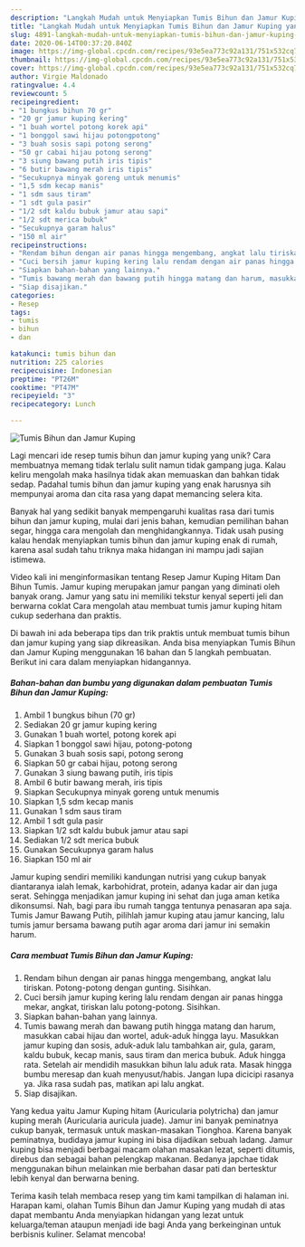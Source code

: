 ```yaml
---
description: "Langkah Mudah untuk Menyiapkan Tumis Bihun dan Jamur Kuping yang Bisa Manjain Lidah"
title: "Langkah Mudah untuk Menyiapkan Tumis Bihun dan Jamur Kuping yang Bisa Manjain Lidah"
slug: 4891-langkah-mudah-untuk-menyiapkan-tumis-bihun-dan-jamur-kuping-yang-bisa-manjain-lidah
date: 2020-06-14T00:37:20.840Z
image: https://img-global.cpcdn.com/recipes/93e5ea773c92a131/751x532cq70/tumis-bihun-dan-jamur-kuping-foto-resep-utama.jpg
thumbnail: https://img-global.cpcdn.com/recipes/93e5ea773c92a131/751x532cq70/tumis-bihun-dan-jamur-kuping-foto-resep-utama.jpg
cover: https://img-global.cpcdn.com/recipes/93e5ea773c92a131/751x532cq70/tumis-bihun-dan-jamur-kuping-foto-resep-utama.jpg
author: Virgie Maldonado
ratingvalue: 4.4
reviewcount: 5
recipeingredient:
- "1 bungkus bihun 70 gr"
- "20 gr jamur kuping kering"
- "1 buah wortel potong korek api"
- "1 bonggol sawi hijau potongpotong"
- "3 buah sosis sapi potong serong"
- "50 gr cabai hijau potong serong"
- "3 siung bawang putih iris tipis"
- "6 butir bawang merah iris tipis"
- "Secukupnya minyak goreng untuk menumis"
- "1,5 sdm kecap manis"
- "1 sdm saus tiram"
- "1 sdt gula pasir"
- "1/2 sdt kaldu bubuk jamur atau sapi"
- "1/2 sdt merica bubuk"
- "Secukupnya garam halus"
- "150 ml air"
recipeinstructions:
- "Rendam bihun dengan air panas hingga mengembang, angkat lalu tiriskan. Potong-potong dengan gunting. Sisihkan."
- "Cuci bersih jamur kuping kering lalu rendam dengan air panas hingga mekar, angkat, tiriskan lalu potong-potong. Sisihkan."
- "Siapkan bahan-bahan yang lainnya."
- "Tumis bawang merah dan bawang putih hingga matang dan harum, masukkan cabai hijau dan wortel, aduk-aduk hingga layu. Masukkan jamur kuping dan sosis, aduk-aduk lalu tambahkan air, gula, garam, kaldu bubuk, kecap manis, saus tiram dan merica bubuk. Aduk hingga rata. Setelah air mendidih masukkan bihun lalu aduk rata. Masak hingga bumbu meresap dan kuah menyusut/habis. Jangan lupa dicicipi rasanya ya. Jika rasa sudah pas, matikan api lalu angkat."
- "Siap disajikan."
categories:
- Resep
tags:
- tumis
- bihun
- dan

katakunci: tumis bihun dan 
nutrition: 225 calories
recipecuisine: Indonesian
preptime: "PT26M"
cooktime: "PT47M"
recipeyield: "3"
recipecategory: Lunch

---
```



![Tumis Bihun dan Jamur Kuping](https://img-global.cpcdn.com/recipes/93e5ea773c92a131/751x532cq70/tumis-bihun-dan-jamur-kuping-foto-resep-utama.jpg)

Lagi mencari ide resep tumis bihun dan jamur kuping yang unik? Cara membuatnya memang tidak terlalu sulit namun tidak gampang juga. Kalau keliru mengolah maka hasilnya tidak akan memuaskan dan bahkan tidak sedap. Padahal tumis bihun dan jamur kuping yang enak harusnya sih mempunyai aroma dan cita rasa yang dapat memancing selera kita.

Banyak hal yang sedikit banyak mempengaruhi kualitas rasa dari tumis bihun dan jamur kuping, mulai dari jenis bahan, kemudian pemilihan bahan segar, hingga cara mengolah dan menghidangkannya. Tidak usah pusing kalau hendak menyiapkan tumis bihun dan jamur kuping enak di rumah, karena asal sudah tahu triknya maka hidangan ini mampu jadi sajian istimewa.

Video kali ini menginformasikan tentang Resep Jamur Kuping Hitam Dan Bihun Tumis. Jamur kuping merupakan jamur pangan yang diminati oleh banyak orang. Jamur yang satu ini memiliki tekstur kenyal seperti jeli dan berwarna coklat Cara mengolah atau membuat tumis jamur kuping hitam cukup sederhana dan praktis.


Di bawah ini ada beberapa tips dan trik praktis untuk membuat tumis bihun dan jamur kuping yang siap dikreasikan. Anda bisa menyiapkan Tumis Bihun dan Jamur Kuping menggunakan 16 bahan dan 5 langkah pembuatan. Berikut ini cara dalam menyiapkan hidangannya.

<!--inarticleads1-->

##### Bahan-bahan dan bumbu yang digunakan dalam pembuatan Tumis Bihun dan Jamur Kuping:

1. Ambil 1 bungkus bihun (70 gr)
1. Sediakan 20 gr jamur kuping kering
1. Gunakan 1 buah wortel, potong korek api
1. Siapkan 1 bonggol sawi hijau, potong-potong
1. Gunakan 3 buah sosis sapi, potong serong
1. Siapkan 50 gr cabai hijau, potong serong
1. Gunakan 3 siung bawang putih, iris tipis
1. Ambil 6 butir bawang merah, iris tipis
1. Siapkan Secukupnya minyak goreng untuk menumis
1. Siapkan 1,5 sdm kecap manis
1. Gunakan 1 sdm saus tiram
1. Ambil 1 sdt gula pasir
1. Siapkan 1/2 sdt kaldu bubuk jamur atau sapi
1. Sediakan 1/2 sdt merica bubuk
1. Gunakan Secukupnya garam halus
1. Siapkan 150 ml air


Jamur kuping sendiri memiliki kandungan nutrisi yang cukup banyak diantaranya ialah lemak, karbohidrat, protein, adanya kadar air dan juga serat. Sehingga menjadikan jamur kuping ini sehat dan juga aman ketika dikonsumsi. Nah, bagi para ibu rumah tangga tentunya penasaran apa saja. Tumis Jamur Bawang Putih, pilihlah jamur kuping atau jamur kancing, lalu tumis jamur bersama bawang putih agar aroma dari jamur ini semakin harum. 

<!--inarticleads2-->

##### Cara membuat Tumis Bihun dan Jamur Kuping:

1. Rendam bihun dengan air panas hingga mengembang, angkat lalu tiriskan. Potong-potong dengan gunting. Sisihkan.
1. Cuci bersih jamur kuping kering lalu rendam dengan air panas hingga mekar, angkat, tiriskan lalu potong-potong. Sisihkan.
1. Siapkan bahan-bahan yang lainnya.
1. Tumis bawang merah dan bawang putih hingga matang dan harum, masukkan cabai hijau dan wortel, aduk-aduk hingga layu. Masukkan jamur kuping dan sosis, aduk-aduk lalu tambahkan air, gula, garam, kaldu bubuk, kecap manis, saus tiram dan merica bubuk. Aduk hingga rata. Setelah air mendidih masukkan bihun lalu aduk rata. Masak hingga bumbu meresap dan kuah menyusut/habis. Jangan lupa dicicipi rasanya ya. Jika rasa sudah pas, matikan api lalu angkat.
1. Siap disajikan.


Yang kedua yaitu Jamur Kuping hitam (Auricularia polytricha) dan jamur kuping merah (Auricularia auricula juade). Jamur ini banyak peminatnya cukup banyak, termasuk untuk maskan-masakan Tionghoa. Karena banyak peminatnya, budidaya jamur kuping ini bisa dijadikan sebuah ladang. Jamur kuping bisa menjadi berbagai macam olahan masakan lezat, seperti ditumis, direbus dan sebagai bahan pelengkap makanan. Bedanya japchae tidak menggunakan bihun melainkan mie berbahan dasar pati dan bertesktur lebih kenyal dan berwarna bening. 

Terima kasih telah membaca resep yang tim kami tampilkan di halaman ini. Harapan kami, olahan Tumis Bihun dan Jamur Kuping yang mudah di atas dapat membantu Anda menyiapkan hidangan yang lezat untuk keluarga/teman ataupun menjadi ide bagi Anda yang berkeinginan untuk berbisnis kuliner. Selamat mencoba!
